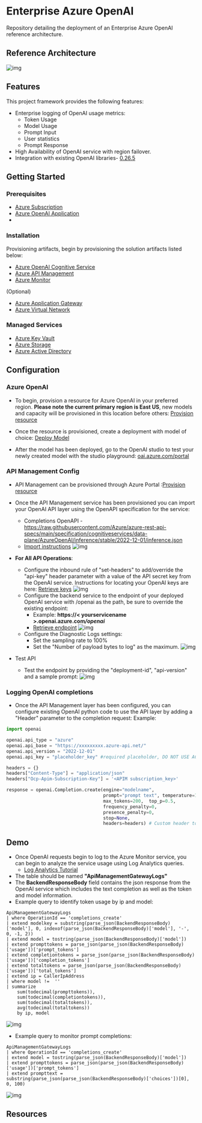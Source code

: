 # Enterprise Azure OpenAI

Repository detailing the deployment of an Enterprise Azure OpenAI reference architecture. 

## Reference Architecture
![img](/assets/EnterpriseAOAI-Architecture.png)

## Features

This project framework provides the following features:

* Enterprise logging of OpenAI usage metrics:
   * Token Usage
   * Model Usage
   * Prompt Input
   * User statistics
   * Prompt Response
* High Availability of OpenAI service with region failover.
* Integration with existing OpenAI libraries- [0.26.5](https://github.com/openai/openai-python/releases/tag/v0.26.5) 

## Getting Started

### Prerequisites
- [Azure Subscription](https://azure.microsoft.com/en-us/get-started/)
- [Azure OpenAI Application](https://aka.ms/oai/access) 
- 
### Installation
Provisioning artifacts, begin by provisioning the solution artifacts listed below:

-	[Azure OpenAI Cognitive Service]( https://azure.microsoft.com/en-us/products/cognitive-services/openai-service/)
-	[Azure API Management](https://azure.microsoft.com/services/api-management/)
-	[Azure Monitor](https://azure.microsoft.com/services/monitor/)

(Optional)
-	[Azure Application Gateway](https://azure.microsoft.com/services/application-gateway/)
-	[Azure Virtual Network](https://azure.microsoft.com/services/virtual-network/)

### Managed Services
-	[Azure Key Vault](https://azure.microsoft.com/services/key-vault/)
-	[Azure Storage](https://azure.microsoft.com/services/storage/)
-	[Azure Active Directory](https://azure.microsoft.com/services/active-directory/)

## Configuration

### Azure OpenAI
- To begin, provision a resource for Azure OpenAI in your preferred region.  <b>Please note the current primary region is East US</b>, new models and capacity will be provisioned in this location before others: [Provision resource](https://portal.azure.com/?microsoft_azure_marketplace_ItemHideKey=microsoft_openai_tip#create/Microsoft.CognitiveServicesOpenAI)

- Once the resource is provisioned, create a deployment with model of choice: [Deploy Model](https://learn.microsoft.com/en-us/azure/cognitive-services/openai/how-to/create-resource?pivots=web-portal#deploy-a-model)

- After the model has been deployed, go to the OpenAI studio to test your newly created model with the studio playground: [oai.azure.com/portal](oai.azure.com/portal)


### API Management Config

- API Management can be provisioned through Azure Portal :[Provision resource](https://learn.microsoft.com/en-us/azure/api-management/get-started-create-service-instance)
- Once the API Management service has been provisioned you can import your OpenAI API layer using the OpenAPI specification for the service:
  - Completions OpenAPI -  https://raw.githubusercontent.com/Azure/azure-rest-api-specs/main/specification/cognitiveservices/data-plane/AzureOpenAI/inference/stable/2022-12-01/inference.json
  - [Import instructions](https://learn.microsoft.com/en-us/azure/api-management/import-and-publish#go-to-your-api-management-instance)
![img](/assets/apim_config_0.png)
- <b>For All API Operations</b>:
  -  Configure the inbound rule of "set-headers" to add/override the "api-key" header parameter with a value of the API secret key from the OpenAI service.  Instructions for locating your OpenAI keys are here: [Retrieve keys](https://learn.microsoft.com/en-us/azure/cognitive-services/openai/quickstart?pivots=programming-language-python#retrieve-key-and-endpoint)
  ![img](/assets/apim_config_1.png)
  - Configure the backend service to the endpoint of your deployed OpenAI service with /openai as the path, be sure to override the existing endpoint: 
    - Example: <b>https://< yourservicename >.openai.azure.com<i>/openai</i></b>
    - [Retrieve endpoint](https://learn.microsoft.com/en-us/azure/cognitive-services/openai/quickstart?pivots=programming-language-python#retrieve-key-and-endpoint)
  ![img](/assets/apim_config_2.png)
  - Configure the Diagnostic Logs settings:
    - Set the sampling rate to 100%
    - Set the "Number of payload bytes to log" as the maximum.
  ![img](/assets/apim_config_3.png)

- Test API
  - Test the endpoint by providing the "deployment-id", "api-version" and a sample prompt:
    ![img](/assets/apim_config_4.png)
  


### Logging OpenAI completions
- Once the API Management layer has been configured, you can configure existing OpenAI python code to use the API layer by adding a "Header" parameter to the completion request:
Example:
```python
import openai

openai.api_type = "azure"
openai.api_base = "https://xxxxxxxxx.azure-api.net/"
openai.api_version = "2022-12-01"
openai.api_key = "placeholder_key" #required placeholder, DO NOT USE ACTUAL SERVICE KEY

headers = {}
headers["Content-Type"] = "application/json"
headers["Ocp-Apim-Subscription-Key"] = '<APIM subscription_key>'

response = openai.Completion.create(engine="modelname",  
                                    prompt="prompt text", temperature=1,  
                                    max_tokens=200,  top_p=0.5,  
                                    frequency_penalty=0,  
                                    presence_penalty=0,  
                                    stop=None, 
                                    headers=headers) # Custom header to send to APIM

```

</code>

## Demo

- Once OpenAI requests begin to log to the Azure Monitor service, you can begin to analyze the service usage using Log Analytics queries.
  - [Log Analytics Tutorial](https://learn.microsoft.com/en-us/azure/azure-monitor/logs/log-analytics-tutorial)
- The table should be named <b>"ApiManagementGatewayLogs"</b>
- The <b>BackendResponseBody</b> field contains the json response from the OpenAI service which includes the text completion as well as the token and model information.
- Example query to identify token usage by ip and model:
```kusto
ApiManagementGatewayLogs
| where OperationId == 'completions_create'
| extend modelkey = substring(parse_json(BackendResponseBody)['model'], 0, indexof(parse_json(BackendResponseBody)['model'], '-', 0, -1, 2))
| extend model = tostring(parse_json(BackendResponseBody)['model'])
| extend prompttokens = parse_json(parse_json(BackendResponseBody)['usage'])['prompt_tokens']
| extend completiontokens = parse_json(parse_json(BackendResponseBody)['usage'])['completion_tokens']
| extend totaltokens = parse_json(parse_json(BackendResponseBody)['usage'])['total_tokens']
| extend ip = CallerIpAddress
| where model !=  ''
| summarize
    sum(todecimal(prompttokens)),
    sum(todecimal(completiontokens)),
    sum(todecimal(totaltokens)),
    avg(todecimal(totaltokens))
    by ip, model
```
![img](/assets/monitor_0.png)
- Example query to monitor prompt completions: 
```kusto
ApiManagementGatewayLogs
| where OperationId == 'completions_create'
| extend model = tostring(parse_json(BackendResponseBody)['model'])
| extend prompttokens = parse_json(parse_json(BackendResponseBody)['usage'])['prompt_tokens']
| extend prompttext = substring(parse_json(parse_json(BackendResponseBody)['choices'])[0], 0, 100)
```
![img](/assets/monitor_1.png)

## Resources


